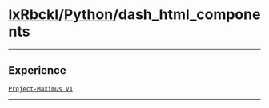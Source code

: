 # [lxRbckl](https://github.com/lxRbckl/lxRbckl/tree/main)/[Python](https://github.com/lxRbckl/lxRbckl/tree/main/Python)/dash_html_components

---

## Experience
[`Project-Maximus V1`](https://github.com/lxRbckl/Project-Maximus/blob/V1/README.md)

---
